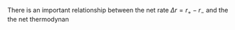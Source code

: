 There is an important relationship between the net rate $\Delta r=r_+ - r_-$ and the the net thermodynan